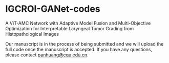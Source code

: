 # IGCROI-GANet-codes
A ViT-AMC Network with Adaptive Model Fusion and Multi-Objective Optimization for Interpretable Laryngeal Tumor Grading from Histopathological Images

Our manuscript is in the process of being submitted and we will upload the full code once the manuscript is accepted.
If you have any questions, please contact panhuang@cqu.edu.cn.

